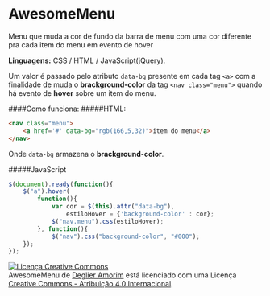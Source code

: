 # AwesomeMenu
Menu que muda a cor de fundo da barra de menu com uma cor diferente pra cada item do menu em evento de hover

**Linguagens:** CSS / HTML / JavaScript(jQuery).

Um valor é passado pelo atributo `data-bg` presente em cada tag `<a>` com a finalidade de muda o **brackground-color** da tag `<nav class="menu">` quando há evento de **hover** sobre um item do menu.

####Como funciona:
#####HTML:
```html
<nav class="menu">
    <a href='#' data-bg="rgb(166,5,32)">item do menu</a>
</nav>
```
Onde `data-bg` armazena o **brackground-color**.

#####JavaScript
```javascript
$(document).ready(function(){
    $("a").hover(
        function(){
            var cor = $(this).attr("data-bg"),
                estiloHover = {'background-color' : cor};
            $("nav.menu").css(estiloHover);
        }, function(){
            $("nav").css("background-color", "#000");
    });
});
```

<a rel="license" href="http://creativecommons.org/licenses/by/4.0/"><img alt="Licença Creative Commons" style="border-width:0" src="https://i.creativecommons.org/l/by/4.0/80x15.png" /></a><br /><span xmlns:dct="http://purl.org/dc/terms/" property="dct:title">AwesomeMenu</span> de <a xmlns:cc="http://creativecommons.org/ns#" href="https://github.com/deglier" property="cc:attributionName" rel="cc:attributionURL">Deglier Amorim</a> está licenciado com uma Licença <a rel="license" href="http://creativecommons.org/licenses/by/4.0/">Creative Commons - Atribuição 4.0 Internacional</a>.
